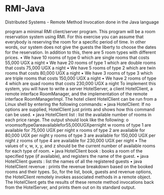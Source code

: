 # RMI-Java
Distributed Systems - Remote Method Invocation done in the Java language

program a minimal RMI client/server program. This program will be a room reservation system using RMI. For this exercise you can assume that everybody is reserving the room for a specific period of time. In other words, our system does not give the guests the liberty to choose the dates for the reservation.
In addition to this, there are 5 room types with different prices.
• We have 10 rooms of type 0 which are single rooms that costs 55,000 UGX a night
• We have 20 rooms of type 1 which are double rooms that costs 75,000 UGX a night
• We have 5 rooms of type 2 which are twin rooms that costs 80,000 UGX a night
• We have 3 rooms of type 3 which are triple rooms that costs 150,000 UGX a night
• We have 2 rooms of type 4 which are quad rooms that costs 230,000 UGX a night
To implement this system, you will have to write a server HotelServer, a client HotelClient, a remote interface RoomManager, and the implementation of the remote interface RoomManagerImpl.
The hotel client HotelClient can be run from a Linux shell by entering the following commands:
• java HotelClient: If no options are supplied, HotelClient just prints and shows how this
command can be used.
• java HotelClient list <server address>: list the available number of rooms in each price range. The output should look like the following:
o vroomsoftype0areavailablefor55,000UGXpernight w rooms of type 1 are available for 75,000 UGX per night x rooms of type 2 are available for 80,000 UGX per night y rooms of type 3 are available for 150,000 UGX per night z rooms of type 4 are available for 230,000 UGX per night
• The values of v, w, x, y, and z should be the current number of available rooms for each type of room.
• java HotelClient book <server address> <room type> <guest name>: books a room of the specified type (if available), and registers the name of the guest.
• java HotelClient guests <server address>: list the names of all the registered guests
• java HotelClient revenue <server address>: prints the revenue breakdown based on
the booked rooms and their types.
So, for the list, book, guests and revenue options, the HotelClient remotely invokes associated methods in a remote object. The HotelClient gets the results of these remote method invocations back from the HotelServer, and prints them out on its standard output.

